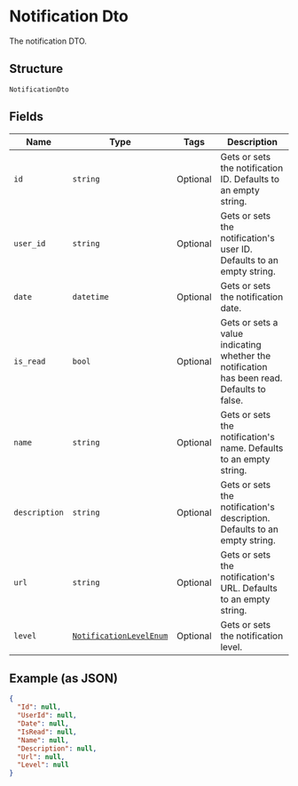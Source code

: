 
# Notification Dto

The notification DTO.

## Structure

`NotificationDto`

## Fields

| Name | Type | Tags | Description |
|  --- | --- | --- | --- |
| `id` | `string` | Optional | Gets or sets the notification ID. Defaults to an empty string. |
| `user_id` | `string` | Optional | Gets or sets the notification's user ID. Defaults to an empty string. |
| `date` | `datetime` | Optional | Gets or sets the notification date. |
| `is_read` | `bool` | Optional | Gets or sets a value indicating whether the notification has been read. Defaults to false. |
| `name` | `string` | Optional | Gets or sets the notification's name. Defaults to an empty string. |
| `description` | `string` | Optional | Gets or sets the notification's description. Defaults to an empty string. |
| `url` | `string` | Optional | Gets or sets the notification's URL. Defaults to an empty string. |
| `level` | [`NotificationLevelEnum`](../../doc/models/notification-level-enum.md) | Optional | Gets or sets the notification level. |

## Example (as JSON)

```json
{
  "Id": null,
  "UserId": null,
  "Date": null,
  "IsRead": null,
  "Name": null,
  "Description": null,
  "Url": null,
  "Level": null
}
```

